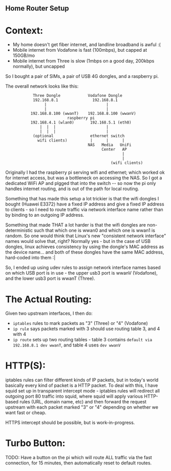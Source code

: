 Home Router Setup
-----------------

Context:
========

- My home doesn't get fiber internet, and landline broadband is awful :(
- Mobile internet from Vodafone is fast (100mbps), but capped at 150GB/mo
- Mobile internet from Three is slow (1mbps on a good day, 200kbps normally), but uncapped

So I bought a pair of SIMs, a pair of USB 4G dongles, and a raspberry pi.

The overall network looks like this:

```
            Three Dongle            Vodafone Dongle
            192.168.8.1               192.168.8.1
                 |                          |
                 |                          |
           192.168.8.100 (wwanT)    192.168.8.100 (wwanV)
                           raspberry pi
           192.168.4.1 (wlan0)       192.168.5.1 (eth0)
               |  |  |                      |
               |  |  |                      |
            (optional                ethernet switch
              wifi clients)          |      |      |
                                    NAS   Media   UniFi
                                          Center   AP
                                                   |
                                                   |
                                              (wifi clients)
```

Originally I had the raspberry pi serving wifi and ethernet; which worked ok
for internet access, but was a bottleneck on accessing the NAS. So I got a
dedicated WiFi AP and plgged that into the switch -- so now the pi only handles
internet routing, and is out of the path for local routing.

Something that has made this setup a lot trickier is that the wifi dongles I
bought (Huawei E3372) have a fixed IP address and give a fixed IP address to
clients - so I need to route traffic via network interface name rather than
by binding to an outgoing IP address.

Something that made THAT a lot harder is that the wifi dongles are
non-deterministic such that which one is wwan0 and which one is wwan1 is
random. So one would think that Linux's new "consistent network interface"
names would solve that, right? Normally yes - but in the case of USB dongles,
linux achieves consistency by using the dongle's MAC address as the device
name... and both of these dongles have the same MAC address, hard-coded into
them :|

So, I ended up using udev rules to assign network interface names based on
which USB port is in use - the upper usb3 port is wwanV (Vodafone), and the
lower usb3 port is wwanT (Three).


The Actual Routing:
===================

Given two upstream interfaces, I then do:

- `iptables` rules to mark packets as "3" (Three) or "4" (Vodafone)
- `ip rule` says packets marked with 3 should use routing table 3, and 4 with 4
- `ip route` sets up two routing tables - table 3 contains
  `default via 192.168.8.1 dev wwanT`, and table 4 uses `dev wwanV`


HTTP(S):
========

iptables rules can filter different kinds of IP packets, but in today's world
basically every kind of packet is a HTTP packet. To deal with this, I have
squid set up in transparent intercept mode - iptables rules will redirect all
outgoing port 80 traffic into squid, where squid will apply various HTTP-based
rules (URL, domain name, etc) and then forward the request upstream with each
packet marked "3" or "4" depending on whether we want fast or cheap.

HTTPS intercept should be possible, but is work-in-progress.


Turbo Button:
=============

TODO: Have a button on the pi which will route ALL traffic via the fast
connection, for 15 minutes, then automatically reset to default routes.
